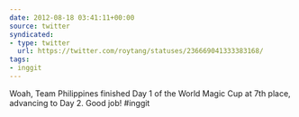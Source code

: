 ```yaml
---
date: 2012-08-18 03:41:11+00:00
source: twitter
syndicated:
- type: twitter
  url: https://twitter.com/roytang/statuses/236669041333383168/
tags:
- inggit
---
```


Woah, Team Philippines finished Day 1 of the World Magic Cup at 7th place, advancing to Day 2. Good job! #inggit
